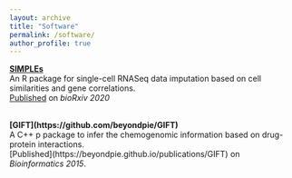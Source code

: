```yaml
---
layout: archive
title: "Software"
permalink: /software/
author_profile: true
---
```


<b>[SIMPLEs](https://github.com/JunLiuLab/SIMPLEs)</b> <br>
An R package for single-cell RNASeq data imputation based on cell similarities and gene correlations. <br>
[Published](https://beyondpie.github.io/publications/SIMPLEs) on <i>bioRxiv 2020</i>


<br>
<b>[GIFT](https://github.com/beyondpie/GIFT)</b> <br>
A C++ p package to infer the chemogenomic information based on drug-protein interactions.<br> 
[Published](https://beyondpie.github.io/publications/GIFT) on <i>Bioinformatics 2015</i>.


